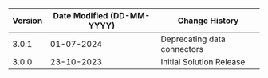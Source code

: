 | **Version** | **Date Modified (DD-MM-YYYY)** | **Change History**                                                 |
|-------------|--------------------------------|--------------------------------------------------------------------|
| 3.0.1       | 01-07-2024                     |  Deprecating data connectors                                          |
| 3.0.0       | 23-10-2023                     |  Initial Solution Release                                          |